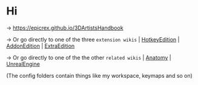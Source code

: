 # Hi
-> https://epicrex.github.io/3DArtistsHandbook

-> Or go directly to one of the three `extension wikis`
| [HotkeyEdition](https://github.com/Epicrex/3DArtistsHandbookHotkeyEdition/wiki)
| [AddonEdition](https://github.com/Epicrex/3DArtistsHandbookAddonEdition/wiki)
| [ExtraEdition](https://github.com/Epicrex/3DArtistsHandbookExtraEdition/wiki)

-> Or go directly to one of the the other `related wikis`
| [Anatomy](https://github.com/Epicrex/AnatomyForArtists/wiki)
| [UnrealEngine](https://github.com/Epicrex/UnrealEngine/wiki)

(The config folders contain things like my workspace, keymaps and so on)


